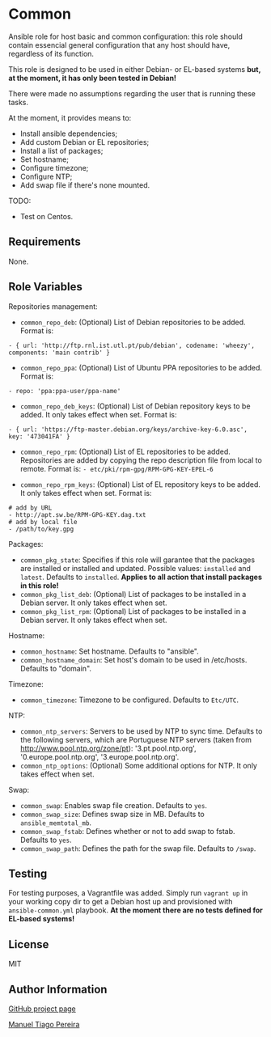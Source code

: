 Common
========

Ansible role for host basic and common configuration: this role should contain essencial general configuration that any host should have, regardless of its function.

This role is designed to be used in either Debian- or EL-based systems **but, at the moment, it has only been tested in Debian!**

There were made no assumptions regarding the user that is running these tasks.

At the moment, it provides means to:

* Install ansible dependencies;
* Add custom Debian or EL repositories;
* Install a list of packages;
* Set hostname;
* Configure timezone;
* Configure NTP;
* Add swap file if there's none mounted.

TODO:

* Test on Centos.

Requirements
------------

None.

Role Variables
--------------

Repositories management:

* `common_repo_deb`: (Optional) List of Debian repositories to be added. Format is:
```
- { url: 'http://ftp.rnl.ist.utl.pt/pub/debian', codename: 'wheezy', components: 'main contrib' }
```
* `common_repo_ppa`: (Optional) List of Ubuntu PPA repositories to be added. Format is:
```
- repo: 'ppa:ppa-user/ppa-name'
```
* `common_repo_deb_keys`: (Optional) List of Debian repository keys to be added. It only takes effect when set. Format is:
```
- { url: 'https://ftp-master.debian.org/keys/archive-key-6.0.asc', key: '473041FA' }
```

* `common_repo_rpm`: (Optional) List of EL repositories to be added. Repositories are added by copying the repo description file from local to remote. Format is:
```- etc/pki/rpm-gpg/RPM-GPG-KEY-EPEL-6```

* `common_repo_rpm_keys`: (Optional) List of EL repository keys to be added. It only takes effect when set. Format is:
```
# add by URL
- http://apt.sw.be/RPM-GPG-KEY.dag.txt
# add by local file
- /path/to/key.gpg
```

Packages:

* `common_pkg_state`: Specifies if this role will garantee that the packages are installed or installed and updated. Possible values: `installed` and `latest`. Defaults to `installed`. **Applies to all action that install packages in this role!**
* `common_pkg_list_deb`: (Optional) List of packages to be installed in a Debian server. It only takes effect when set.
* `common_pkg_list_rpm`: (Optional) List of packages to be installed in a Debian server. It only takes effect when set.

Hostname:

* `common_hostname`: Set hostname. Defaults to "ansible".
* `common_hostname_domain`: Set host's domain to be used in /etc/hosts. Defaults to "domain".

Timezone:

* `common_timezone`: Timezone to be configured. Defaults to `Etc/UTC`.

NTP:

* `common_ntp_servers`: Servers to be used by NTP to sync time. Defaults to the following servers, which are Portuguese NTP servers (taken from http://www.pool.ntp.org/zone/pt): '3.pt.pool.ntp.org', '0.europe.pool.ntp.org', '3.europe.pool.ntp.org'.
* `common_ntp_options`: (Optional) Some additional options for NTP. It only takes effect when set.

Swap:

* `common_swap`: Enables swap file creation. Defaults to `yes`.
* `common_swap_size`: Defines swap size in MB. Defaults to `ansible_memtotal_mb`.
* `common_swap_fstab`: Defines whether or not to add swap to fstab. Defaults to `yes`.
* `common_swap_path`: Defines the path for the swap file. Defaults to `/swap`.

Testing
-------

For testing purposes, a Vagrantfile was added. Simply run ```vagrant up``` in your working copy dir to get a Debian host up and provisioned with ```ansible-common.yml``` playbook. **At the moment there are no tests defined for EL-based systems!**

License
-------

MIT

Author Information
------------------

[GitHub project page](https://github.com/mtpereira/ansible-common)

[Manuel Tiago Pereira](http://mtpereira.github.io)
